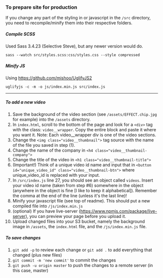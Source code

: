 ### To prepare site for production
If you change any part of the styling in or javascript in the `/src` directory, you need to recompile/minify them into their respective folders.
##### Compile SCSS
Used Sass 3.4.23 (Selective Steve), but any newer version would do.

```sass --watch src/styles.scss:css/styles.css --style compressed```

##### Minify JS
Using https://github.com/mishoo/UglifyJS2

```uglifyjs -c -m -o js/index.min.js src/index.js```

---
##### To add a new video
1. Save the background of the video section (see `/assets/EFFECT.chip.jpg` for example) into the `/assets` directory.
2. In `index.html`, scroll to the bottom of the page and look for a `<div>` tag with the class: `video__wrapper`. Copy the entire block and paste it where you want it. Note: Each video__wrapper div is one of the video sections.
3. Change the `<img class="video__thumbnail">` tag source with the name of the file you saved in step (1).
4. Change the name of the company in `<h4 class="video__thumbnail-company">`
5. Change the title of the video in `<h1 class="video__thumbnail-title">`
6. (Important!) Think of a unique video id name and input that in `<button id="unique_video_id" class="video__thumbnail-btn">` where unique_video_id is replaced with your input.
7. In `/src/index.js` line 27, you should see an object called `videos`. Insert your video id name (taken from step #6) somewhere in the object (anywhere in the object is fine [I like to keep it alphabetical]). Remember the comma at the end of the line (unless it's the last line)!
8. Minify your javascript file (see top of readme). This should put a new compiled file into `/js/index.min.js`
9. (optional) If you have live-server (https://www.npmjs.com/package/live-server), you can preview your page before you upload it.
10. Upload changed files into your S3 bucket, namely the background image in `/assets`, the `index.html` file, and the `/js/index.min.js` file.

##### To save changes
1. `git add -p` to review each change or `git add .` to add everything that changed (plus new files)
2. `git commit -m 'new commit'` to commit the changes
3. `git push -u origin master` to push the changes to a remote server (in this case, master)
